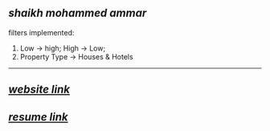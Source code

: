 ***shaikh mohammed ammar***
---

filters implemented:
1. Low &rarr; high; High &rarr; Low;
2. Property Type &rarr; Houses & Hotels

---
## ***[website link](https://unique-valkyrie-76bbcb.netlify.app/)***
## ***[resume link](https://drive.google.com/file/d/1c2PFdkXSypxMhe0lU7LBpuOs8llHeuIf/view?usp=sharing)***
